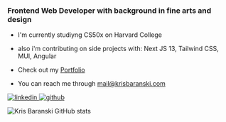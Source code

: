 ### Frontend Web Developer with background in fine arts and design

- I'm currently studiyng CS50x on Harvard College
- also i'm contributing on side projects with: Next JS 13, Tailwind CSS, MUI, Angular

- Check out my [Portfolio](https://krisbaranski.com)
- You can reach me through [mail@krisbaranski.com](mailto:mail@krisbaranski.com)

<p align="left">
  
<a href="https://linkedin.com/in/krisbaranski">
<img src="https://user-images.githubusercontent.com/66707636/177416455-964d44cb-bdba-48bc-aae7-2b8f3a87b4b7.svg" alt="linkedin">
</a>
                                                                                                                          
<a href="https://github.com/krisbaranski">
<img src="https://img.shields.io/badge/-work%20github-brightgreen?style=for-the-badge&logo=github" alt="github">
</a>

</p>

![Kris Baranski GitHub stats](https://github-readme-stats.vercel.app/api?username=krisbaranski&theme=nord&show_icons=true)
